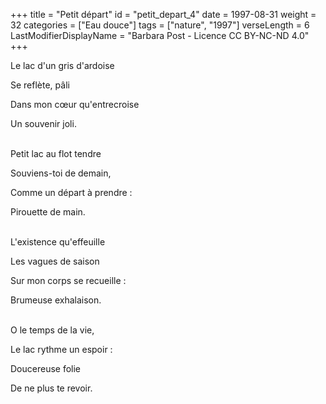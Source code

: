 +++
title = "Petit départ"
id = "petit_depart_4"
date = 1997-08-31
weight = 32
categories = ["Eau douce"]
tags = ["nature", "1997"]
verseLength = 6
LastModifierDisplayName = "Barbara Post - Licence CC BY-NC-ND 4.0"
+++

Le lac d'un gris d'ardoise

Se reflète, pâli

Dans mon cœur qu'entrecroise

Un souvenir joli.

 \
Petit lac au flot tendre

Souviens-toi de demain,

Comme un départ à prendre :

Pirouette de main.

 \
L'existence qu'effeuille

Les vagues de saison

Sur mon corps se recueille :

Brumeuse exhalaison.

 \
O le temps de la vie,

Le lac rythme un espoir :

Doucereuse folie

De ne plus te revoir.
